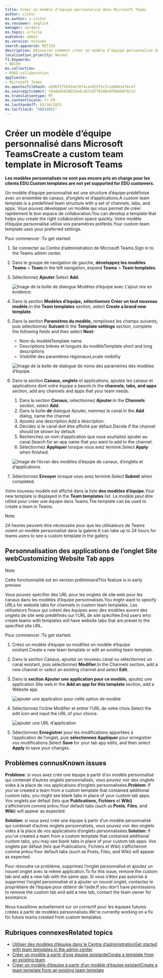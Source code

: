 ```yaml
---
title: Créer un modèle d’équipe personnalisé dans Microsoft Teams
author: cichur
ms.author: v-cichur
ms.reviewer: aaglick
manager: serdars
ms.topic: article
audience: admin
ms.service: msteams
search.appverid: MET150
description: Découvrez comment créer un modèle d’équipe personnalisé dans Microsoft Teams.
localization_priority: Normal
f1.keywords:
- NOCSH
ms.collection:
- M365-collaboration
appliesto:
- Microsoft Teams
ms.openlocfilehash: a596f2755434e7074c4a925f5c7c1dd8b1efbcaf
ms.sourcegitcommit: fdada65628b31e4c267c87f0100e9f046b878c12
ms.translationtype: MT
ms.contentlocale: fr-FR
ms.lasthandoff: 03/16/2021
ms.locfileid: "50831021"
---
```

# <a name="create-a-custom-team-template-in-microsoft-teams"></a><span data-ttu-id="f7b58-103">Créer un modèle d’équipe personnalisé dans Microsoft Teams</span><span class="sxs-lookup"><span data-stu-id="f7b58-103">Create a custom team template in Microsoft Teams</span></span>

<span data-ttu-id="f7b58-104">**Les modèles personnalisés ne sont pas encore pris en charge pour les clients EDU.**</span><span class="sxs-lookup"><span data-stu-id="f7b58-104">**Custom templates are not yet supported for EDU customers.**</span></span>

<span data-ttu-id="f7b58-105">Un modèle d’équipe personnalisé est une structure d’équipe prédéfinise avec un ensemble de canaux, d’onglets et d’applications.</span><span class="sxs-lookup"><span data-stu-id="f7b58-105">A custom team template is a predefined team structure with a set of channels, tabs, and apps.</span></span> <span data-ttu-id="f7b58-106">Vous pouvez développer un modèle qui vous permet de créer rapidement le bon espace de collaboration.</span><span class="sxs-lookup"><span data-stu-id="f7b58-106">You can develop a template that helps you create the right collaboration space quickly.</span></span> <span data-ttu-id="f7b58-107">Votre modèle d’équipe personnalisé utilise vos paramètres préférés.</span><span class="sxs-lookup"><span data-stu-id="f7b58-107">Your custom team template uses your preferred settings.</span></span>  

<span data-ttu-id="f7b58-108">Pour commencer :</span><span class="sxs-lookup"><span data-stu-id="f7b58-108">To get started:</span></span>

1. <span data-ttu-id="f7b58-109">Se connecter au Centre d’administration de Microsoft Teams.</span><span class="sxs-lookup"><span data-stu-id="f7b58-109">Sign in to the Teams admin center.</span></span>

2. <span data-ttu-id="f7b58-110">Dans le groupe de navigation de gauche, **développez les modèles Teams**  >  **Team.**</span><span class="sxs-lookup"><span data-stu-id="f7b58-110">In the left navigation, expand **Teams** > **Team templates**.</span></span>

3. <span data-ttu-id="f7b58-111">Sélectionnez **Ajouter**.</span><span class="sxs-lookup"><span data-stu-id="f7b58-111">Select **Add**.</span></span>

    ![Image de la boîte de dialogue Modèles d’équipe avec L’ajout mis en évidence.](media/team-templates-new.png)

4. <span data-ttu-id="f7b58-113">Dans la section **Modèles d’équipe,** **sélectionnez Créer un tout nouveau modèle.**</span><span class="sxs-lookup"><span data-stu-id="f7b58-113">In the **Team templates** section, select **Create a brand new template**.</span></span>

5. <span data-ttu-id="f7b58-114">Dans la section **Paramètres du modèle,** remplissez les champs suivants, puis sélectionnez **Suivant**:</span><span class="sxs-lookup"><span data-stu-id="f7b58-114">In the **Template settings** section, complete the following fields and then select **Next**:</span></span>
    - <span data-ttu-id="f7b58-115">Nom du modèle</span><span class="sxs-lookup"><span data-stu-id="f7b58-115">Template name</span></span>
    - <span data-ttu-id="f7b58-116">Descriptions brèves et longues du modèle</span><span class="sxs-lookup"><span data-stu-id="f7b58-116">Template short and long descriptions</span></span>
    - <span data-ttu-id="f7b58-117">Visibilité des paramètres régionaux</span><span class="sxs-lookup"><span data-stu-id="f7b58-117">Locale visibility</span></span>  

    ![Image de la boîte de dialogue de noms des paramètres des modèles d’équipe.](media/template-add-a-name.png)

6. <span data-ttu-id="f7b58-119">Dans la section **Canaux, onglets** et applications, ajoutez les canaux et applications dont votre équipe a besoin.</span><span class="sxs-lookup"><span data-stu-id="f7b58-119">In the **channels, tabs, and apps** section, add any channels and apps that your team needs.</span></span>

    1. <span data-ttu-id="f7b58-120">Dans la section **Canaux,** sélectionnez **Ajouter.**</span><span class="sxs-lookup"><span data-stu-id="f7b58-120">In the **Channels** section, select **Add**.</span></span>
    2. <span data-ttu-id="f7b58-121">Dans la boîte **de** dialogue Ajouter, nommez le canal.</span><span class="sxs-lookup"><span data-stu-id="f7b58-121">In the **Add** dialog, name the channel.</span></span>
    3. <span data-ttu-id="f7b58-122">Ajoutez une description.</span><span class="sxs-lookup"><span data-stu-id="f7b58-122">Add a description.</span></span>
    4. <span data-ttu-id="f7b58-123">Décidez si le canal doit être affiché par défaut.</span><span class="sxs-lookup"><span data-stu-id="f7b58-123">Decide if the channel should be shown by default.</span></span>
    5. <span data-ttu-id="f7b58-124">Recherchez un nom d’application que vous souhaitez ajouter au canal.</span><span class="sxs-lookup"><span data-stu-id="f7b58-124">Search for an app name that you want to add to the channel.</span></span>
    6. <span data-ttu-id="f7b58-125">Sélectionnez **Appliquer** lorsque vous avez terminé.</span><span class="sxs-lookup"><span data-stu-id="f7b58-125">Select **Apply** when finished.</span></span>

    ![Image de l’écran des modèles d’équipe de canaux, d’onglets et d’applications.](media/template-channels-tabs-apps.png)

8. <span data-ttu-id="f7b58-127">Sélectionnez **Envoyer** lorsque vous avez terminé.</span><span class="sxs-lookup"><span data-stu-id="f7b58-127">Select **Submit** when completed.</span></span>

<span data-ttu-id="f7b58-128">Votre nouveau modèle est affiché dans la liste **des modèles d’équipe.**</span><span class="sxs-lookup"><span data-stu-id="f7b58-128">Your new template is displayed in the **Team templates** list.</span></span> <span data-ttu-id="f7b58-129">Le modèle peut être utilisé pour créer une équipe dans Teams.</span><span class="sxs-lookup"><span data-stu-id="f7b58-129">The template can be used to create a team in Teams.</span></span>

> [!Note]
> <span data-ttu-id="f7b58-130">24 heures peuvent être nécessaire pour que les utilisateurs de Teams voient un modèle personnalisé dans la galerie.</span><span class="sxs-lookup"><span data-stu-id="f7b58-130">It can take up to 24 hours for teams users to see a custom template in the gallery.</span></span>

## <a name="customizing-website-tab-apps"></a><span data-ttu-id="f7b58-131">Personnalisation des applications de l’onglet Site web</span><span class="sxs-lookup"><span data-stu-id="f7b58-131">Customizing Website Tab apps</span></span>

> [!Note]
> <span data-ttu-id="f7b58-132">Cette fonctionnalité est en version préliminaire</span><span class="sxs-lookup"><span data-stu-id="f7b58-132">This feature is in early preview</span></span>

<span data-ttu-id="f7b58-133">Vous pouvez spécifier des URL pour les onglets de site web pour les canaux dans les modèles d’équipe personnalisés.</span><span class="sxs-lookup"><span data-stu-id="f7b58-133">You might want to specify URLs for website tabs for channels in custom team templates.</span></span> <span data-ttu-id="f7b58-134">Les utilisateurs finaux qui créent des équipes avec des modèles auront des onglets de site web prédéfinés sur l’URL de site spécifiée.</span><span class="sxs-lookup"><span data-stu-id="f7b58-134">End users who create teams with templates will have website tabs that are preset to the specified site URL.</span></span>

<span data-ttu-id="f7b58-135">Pour commencer :</span><span class="sxs-lookup"><span data-stu-id="f7b58-135">To get started:</span></span>

1. <span data-ttu-id="f7b58-136">Créez un modèle d’équipe ou modifiez un modèle d’équipe existant.</span><span class="sxs-lookup"><span data-stu-id="f7b58-136">Create a new team template or edit an existing team template.</span></span>

2. <span data-ttu-id="f7b58-137">Dans la section Canaux, ajoutez un nouveau canal ou sélectionnez un canal existant, puis sélectionnez **Modifier.**</span><span class="sxs-lookup"><span data-stu-id="f7b58-137">In the Channels section, add a new channel or select an existing channel and select **Edit**.</span></span>

3. <span data-ttu-id="f7b58-138">Dans la **section Ajouter une application pour ce modèle,** ajoutez une application Site web.</span><span class="sxs-lookup"><span data-stu-id="f7b58-138">In the **Add an app for this template** section, add a Website app.</span></span>

    ![ajouter une application pour cette option de modèle](media/add-an-app-template.png)

4. <span data-ttu-id="f7b58-140">Sélectionnez l’icône Modifier et entrer l’URL de votre choix.</span><span class="sxs-lookup"><span data-stu-id="f7b58-140">Select the edit icon and input the URL of your choice.</span></span>

    ![ajouter une URL d’application](media/add-url-app-template.png)

5. <span data-ttu-id="f7b58-142">Sélectionnez **Enregistrer** pour les modifications apportées à l’application de l’onglet, puis **sélectionnez Appliquer** pour enregistrer vos modifications.</span><span class="sxs-lookup"><span data-stu-id="f7b58-142">Select **Save** for your tab app edits, and then select **Apply** to save your changes.</span></span>

## <a name="known-issues"></a><span data-ttu-id="f7b58-143">Problèmes connus</span><span class="sxs-lookup"><span data-stu-id="f7b58-143">Known issues</span></span>

<span data-ttu-id="f7b58-144">**Problème**: si vous avez créé une équipe à partir d’un modèle personnalisé qui contenait d’autres onglets personnalisés, vous pouvez voir des onglets vides à la place de vos applications d’onglets personnalisées.</span><span class="sxs-lookup"><span data-stu-id="f7b58-144">**Problem**: If you've created a team from a custom template that contained additional custom tabs, you might see blank tabs in place of your custom tab apps.</span></span> <span data-ttu-id="f7b58-145">Vos onglets par défaut (tels que **Publications,** **Fichiers** et **Wiki)** s’afficheront comme prévu.</span><span class="sxs-lookup"><span data-stu-id="f7b58-145">Your default tabs (such as **Posts**, **Files**, and **Wiki**) will appear as expected.</span></span>

<span data-ttu-id="f7b58-146">**Solution**: si vous avez créé une équipe à partir d’un modèle personnalisé qui contenait d’autres onglets personnalisés, vous pouvez voir des onglets vides à la place de vos applications d’onglets personnalisées.</span><span class="sxs-lookup"><span data-stu-id="f7b58-146">**Solution**: If you've created a team from a custom template that contained additional custom tabs, you may see blank tabs in place of your custom tab apps.</span></span> <span data-ttu-id="f7b58-147">Vos onglets par défaut (tels que Publications, Fichiers et Wiki) s’afficheront comme prévu.</span><span class="sxs-lookup"><span data-stu-id="f7b58-147">Your default tabs (such as Posts, Files, and Wiki) will appear as expected.</span></span>

<span data-ttu-id="f7b58-148">Pour résoudre ce problème, supprimez l’onglet personnalisé et ajoutez un nouvel onglet avec la même application.</span><span class="sxs-lookup"><span data-stu-id="f7b58-148">To fix this issue, remove the custom tab and add a new tab with the same app.</span></span> <span data-ttu-id="f7b58-149">Si vous n’êtes pas autorisé à supprimer l’onglet personnalisé et à ajouter un nouvel onglet, contactez le propriétaire de l’équipe pour obtenir de l’aide.</span><span class="sxs-lookup"><span data-stu-id="f7b58-149">If you don't have permissions to remove the custom tab and add a new tab, contact the team owner for assistance.</span></span>

<span data-ttu-id="f7b58-150">Nous travaillons actuellement sur un correctif pour les équipes futures créées à partir de modèles personnalisés.</span><span class="sxs-lookup"><span data-stu-id="f7b58-150">We're currently working on a fix for future teams created from custom templates.</span></span>

## <a name="related-topics"></a><span data-ttu-id="f7b58-151">Rubriques connexes</span><span class="sxs-lookup"><span data-stu-id="f7b58-151">Related topics</span></span>

- [<span data-ttu-id="f7b58-152">Utiliser des modèles d’équipe dans le Centre d’administration</span><span class="sxs-lookup"><span data-stu-id="f7b58-152">Get started with team templates in the admin center</span></span>](get-started-with-teams-templates-in-the-admin-console.md)
- [<span data-ttu-id="f7b58-153">Créer un modèle à partir d’une équipe existante</span><span class="sxs-lookup"><span data-stu-id="f7b58-153">Create a template from an existing team</span></span>](create-template-from-existing-team.md)
- [<span data-ttu-id="f7b58-154">Créer un modèle d’équipe à partir d’un modèle d’équipe existant</span><span class="sxs-lookup"><span data-stu-id="f7b58-154">Create a team template from an existing team template</span></span>](create-template-from-existing-template.md)
